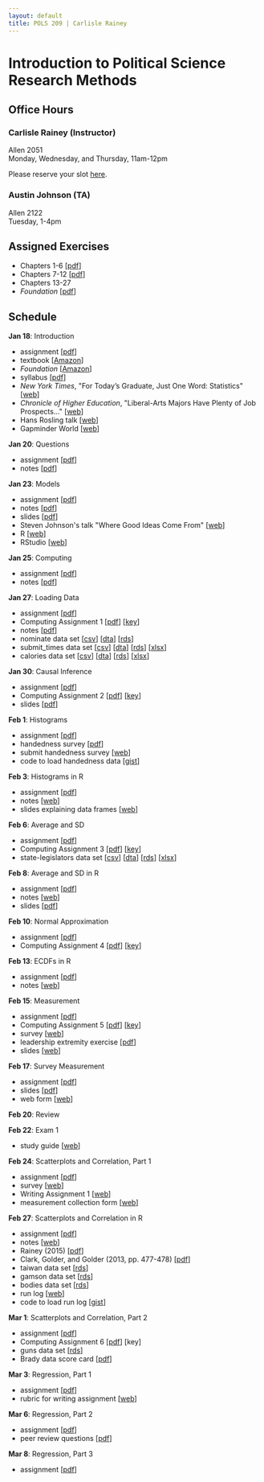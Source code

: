 ```yaml
---
layout: default
title: POLS 209 | Carlisle Rainey
---
```


# Introduction to Political Science Research Methods

## Office Hours

### Carlisle Rainey (Instructor)

Allen 2051  
Monday, Wednesday, and Thursday, 11am-12pm  

Please reserve your slot [here](http://www.calendly.com/carlislerainey).

### Austin Johnson (TA)

Allen 2122  
Tuesday, 1-4pm

## Assigned Exercises
- Chapters 1-6 [[pdf](files/fpp-exercises-1.pdf)]  
- Chapters 7-12 [[pdf](files/fpp-exercises-2.pdf)]  
- Chapters 13-27  
- *Foundation* [[pdf](files/foundation-questions.pdf)]  

## Schedule

**Jan 18**: Introduction  
- assignment [[pdf](files/assign-01-intro.pdf)]  
- textbook [[Amazon](https://www.amazon.com/Statistics-4th-David-Freedman/dp/0393929728)]  
- *Foundation* [[Amazon](https://www.amazon.com/Foundation-Isaac-Asimov/dp/0553293354)]  
- syllabus [[pdf](files/syllabus.pdf)]  
- *New York Times*, "For Today’s Graduate, Just One Word: Statistics" [[web](http://www.nytimes.com/2009/08/06/technology/06stats.html)]  
- *Chronicle of Higher Education*, "Liberal-Arts Majors Have Plenty of Job Prospects..." [[web](http://www.chronicle.com/article/Liberal-Arts-Majors-Have/236749/)]  
- Hans Rosling talk [[web](https://www.ted.com/talks/hans_rosling_shows_the_best_stats_you_ve_ever_seen)]  
- Gapminder World [[web](http://www.gapminder.org/world)]  

**Jan 20**: Questions  
- assignment [[pdf](files/assign-02-questions.pdf)]  
- notes [[pdf](files/notes-02-questions.pdf)]  

**Jan 23**: Models  
- assignment [[pdf](files/assign-03-models.pdf)]  
- notes [[pdf](files/notes-03-models.pdf)]  
- slides [[pdf](files/slides-03-models.pdf)]  
- Steven Johnson's talk "Where Good Ideas Come From" [[web](http://www.ted.com/talks/steven_johnson_where_good_ideas_come_from)]  
- R [[web](https://cran.r-project.org)]  
- RStudio [[web](https://www.rstudio.com/products/rstudio/#Desktop)]  

**Jan 25**: Computing  
- assignment [[pdf](files/assign-04-computing.pdf)]  
- notes [[pdf](files/notes-04-computing.pdf)]  

**Jan 27**: Loading Data  
- assignment [[pdf](files/assign-05-loading-data.pdf)]  
- Computing Assignment 1 [[pdf](files/r-assign-01.pdf)] [[key](https://gist.github.com/carlislerainey/6b2e078a350bac387bf75c2b90b87a8c)]  
- notes [[pdf](files/notes-05-loading-data.pdf)]  
- nominate data set [[csv](data/nominate.csv)] [[dta](data/nominate.dta)] [[rds](data/nominate.rds)]  
- submit_times data set [[csv](data/submit_times.csv)] [[dta](data/submit_times.dta)] [[rds](data/submit_times.rds)] [[xlsx](data/submit_times.xlsx)]  
- calories data set [[csv](data/calories.csv)] [[dta](data/calories.dta)] [[rds](data/calories.rds)] [[xlsx](data/calories.xlsx)]  

**Jan 30**: Causal Inference  
- assignment [[pdf](files/assign-06-causal-inf.pdf)]  
- Computing Assignment 2 [[pdf](files/r-assign-02.pdf)] [[key](https://gist.github.com/carlislerainey/4cd07ce8faac9872cccf34d1b05176a0#file-r-assign-02-key-r)]  
- slides [[pdf](files/slides-06-causal-inf.pdf)]  

**Feb 1**: Histograms  
- assignment [[pdf](files/assign-07-histograms.pdf)]  
- handedness survey [[pdf](files/handedness.pdf)]  
- submit handedness survey [[web](https://docs.google.com/forms/d/e/1FAIpQLSeTb9_M0heBW5rnCiHiv_OCaufvdpCE6zV_EzZd7uyKvLsMmQ/viewform)]  
- code to load handedness data [[gist](https://gist.github.com/carlislerainey/fc7209627f2854f76b16f9c3d8678355)]  

**Feb 3**: Histograms in R  
- assignment [[pdf](files/assign-08-histograms-r.pdf)]  
- notes [[web](https://www.dropbox.com/s/63mtxuadzsafox4/notes-08-histograms-r-annotations-2017-02-01.pdf?dl=0)]  
- slides explaining data frames [[web](https://www.dropbox.com/s/ayr6zbwb917jxdo/data-frames-2017-02-03-comments.pdf?dl=0)]  

**Feb 6**: Average and SD  
- assignment [[pdf](files/assign-09-average-sd.pdf)]  
- Computing Assignment 3 [[pdf](files/r-assign-03.pdf)] [[key](https://gist.github.com/carlislerainey/fcd437f28c441ae497a15641467a8689)]  
- state-legislators data set [[csv](data/state-legislators.csv)] [[dta](data/state-legislators.dta)] [[rds](data/state-legislators.rds)] [[xlsx](data/state-legislators.xlsx)]  

**Feb 8**: Average and SD in R  
- assignment [[pdf](files/assign-10-average-sd-r.pdf)]  
- notes [[web](https://www.dropbox.com/s/4ofcog5lh1nxs2t/notes-10-average-sd-r-annotations-2017-02-06.pdf?dl=0)]  
- slides [[pdf](files/mean-sd.pdf)]  

**Feb 10**: Normal Approximation  
- assignment [[pdf](files/assign-11-normal-approx.pdf)]  
- Computing Assignment 4 [[pdf](files/r-assign-04.pdf)] [[key](https://gist.github.com/carlislerainey/19e212c791b0ee53d650724341bfb310)]  


**Feb 13**: ECDFs in R  
- assignment [[pdf](files/assign-12-ecdf.pdf)]  
- notes [[web](https://www.dropbox.com/s/hn0dnfc53va5i3p/notes-12-ecdf-annotations-2017-02-13.pdf?dl=0)]  

**Feb 15**: Measurement  
- assignment [[pdf](files/assign-13-measurement-1.pdf)]  
- Computing Assignment 5 [[pdf](files/r-assign-05.pdf)] [[key](https://gist.github.com/carlislerainey/c2273db46ea22db9fa0b0d963477faed)]  
- survey [[web](https://tamu.qualtrics.com/SE/?SID=SV_eM3uWqJShw9E7MV)]  
- leadership extremity exercise [[pdf](files/leadership-extremity.pdf)]  
- slides [[web](https://www.dropbox.com/s/evg4yfxyn5w1mh9/measures-annotations-2017-02-15.pdf?dl=0)]  

**Feb 17**: Survey Measurement  
- assignment [[pdf](files/assign-14-measurement-2.pdf)]  
- slides [[pdf](https://www.dropbox.com/s/y2do9nmygjnquhi/austin-writing-survey-questions.pdf?dl=0)]  
- web form [[web](https://docs.google.com/forms/d/e/1FAIpQLSewo-cwbC-wvqY7N0_-5Ylxuypqc3VnqhxS0JuVebNnxmkPog/viewform#responses)]  

**Feb 20**: Review  

**Feb 22**: Exam 1  
- study guide [[web](https://docs.google.com/document/d/1qaPadMhKrYBhuk9zGA8T7llP3wkxbenGt8G14pkfpno/edit?usp=sharing)]  

**Feb 24**: Scatterplots and Correlation, Part 1  
- assignment [[pdf](files/assign-17-correlation-1.pdf)]  
- survey [[web](https://docs.google.com/forms/d/e/1FAIpQLSdMzn_lTF0pWXWn1Z6TP6P2hzzgGMe13R4sqaKf6Ld2R-npNQ/viewform)]  
- Writing Assignment 1 [[web](https://www.dropbox.com/s/b7pjrjmgo3mej5i/writing-assignment-1-annotations-2017-02-20.pdf?dl=0)]  
- measurement collection form [[web](https://docs.google.com/forms/d/e/1FAIpQLSe3O7PpFgMegyl8G0uGfw1G3b4KjUULdkjy61c1tjKkSom8dQ/viewform)]  

**Feb 27**: Scatterplots and Correlation in R  
- assignment [[pdf](files/assign-18-correlation-r.pdf)]  
- notes [[web](https://www.dropbox.com/s/q1rrf45cgqnwzzh/notes-18-correlation-r.pdf?dl=0)]  
- Rainey (2015) [[pdf](http://www.carlislerainey.com/papers/taiwan.pdf)]  
- Clark, Golder, and Golder (2013, pp. 477-478) [[pdf](files/gamsons-law.pdf)]  
- taiwan data set [[rds](data/taiwan.rds)]  
- gamson data set [[rds](data/gamson.rds)]  
- bodies data set [[rds](data/bodies.rds)]
- run log [[web](https://docs.google.com/spreadsheets/d/19aZA5_xnMiNfrpJpVur1FxNWGxUe3l-LlJ8vPp7_uBc/edit#gid=0)]  
- code to load run log [[gist](https://gist.github.com/carlislerainey/0111324011a7a86d8b2584c16694c826)]  

**Mar 1**: Scatterplots and Correlation, Part 2  
- assignment [[pdf](files/assign-19-correlation-2.pdf)]  
- Computing Assignment 6 [[pdf](files/r-assign-06.pdf)] [key]  
- guns data set [[rds](data/guns.rds)]  
- Brady data score card [[pdf](files/brady-scorecard-2013.pdf)]  

**Mar 3**: Regression, Part 1  
- assignment [[pdf](files/assign-20-regression-1.pdf)]  
- rubric for writing assignment [[web](https://www.dropbox.com/s/3203jedj4zbawz8/rubric.pdf?dl=0)]  

**Mar 6**: Regression, Part 2  
- assignment [[pdf](files/assign-21-regression-2.pdf)]  
- peer review questions [[pdf](files/peer-review-questions.pdf)]  

**Mar 8**: Regression, Part 3  
- assignment [[pdf](files/assign-22-regression-3.pdf)]  

